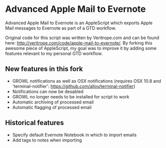 Advanced Apple Mail to Evernote
===============================

Advanced Apple Mail to Evernote is an AppleScript which exports Apple Mail messages to Evernote as part of a GTD workflow. 

Original code for this script was written by Veritrope.com and can be found here: http://veritrope.com/code/apple-mail-to-evernote/. By forking this awesome piece of AppleScript, my goal was to improve it by adding some features relevant to my personal GTD workflow.

New features in this fork
-------------------------

- GROWL notifications as well as OSX notifications (requires OSX 10.8 and 'terminal-notifier': 
 https://github.com/alloy/terminal-notifier)
- Notifications can now be desabled
- GROWL no longer needs to be installed for script to work
- Automatic archiving of processed email
- Automatic flagging of processed email


Historical features
-------------------
- Specify default Evernote Notebook in which to import emails
- Add tags to notes when importing

